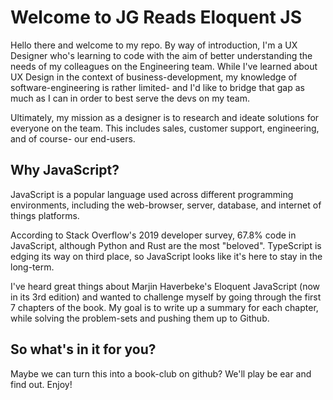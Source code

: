 # Welcome to JG Reads Eloquent JS

Hello there and welcome to my repo. By way of introduction, I'm a UX Designer who's learning to code with the aim of better understanding the needs of my colleagues on the Engineering team. While I've learned about UX Design in the context of business-development, my knowledge of software-engineering is rather limited- and I'd like to bridge that gap as much as I can in order to best serve the devs on my team. 

Ultimately, my mission as a designer is to research and ideate solutions for everyone on the team. This includes sales, customer support, engineering, and of course- our end-users.

## Why JavaScript?

JavaScript is a popular language used across different programming environments, including the web-browser, server, database, and internet of things platforms. 

According to Stack Overflow's 2019 developer survey, 67.8% code in JavaScript, although Python and Rust are the most "beloved". TypeScript is edging its way on third place, so JavaScript looks like it's here to stay in the long-term. 

I've heard great things about Marjin Haverbeke's Eloquent JavaScript (now in its 3rd edition) and wanted to challenge myself by going through the first 7 chapters of the book. My goal is to write up a summary for each chapter, while solving the problem-sets and pushing them up to Github. 

## So what's in it for you?

Maybe we can turn this into a book-club on github? We'll play be ear and find out. Enjoy!

